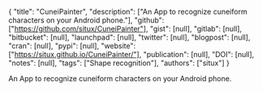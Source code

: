 {
  "title": "CuneiPainter",
  "description": ["An App to recognize cuneiform characters on your Android phone."],
  "github": ["https://github.com/situx/CuneiPainter"],
  "gist": [null],
  "gitlab": [null],
  "bitbucket": [null],
  "launchpad": [null],
  "twitter": [null],
  "blogpost": [null],
  "cran": [null],
  "pypi": [null],
  "website": ["https://situx.github.io/CuneiPainter/"],
  "publication": [null],
  "DOI": [null],
  "notes": [null],
  "tags": ["Shape recognition"],
  "authors": ["situx"]
}

<!-- Generated by csv2md.R – do not edit by hand -->

An App to recognize cuneiform characters on your Android phone.